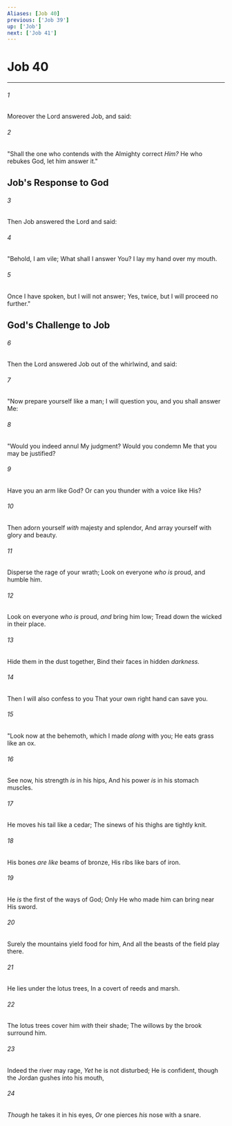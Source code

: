 ```yaml
---
Aliases: [Job 40]
previous: ['Job 39']
up: ['Job']
next: ['Job 41']
---
```

# Job 40

***


###### 1 
Moreover the Lord answered Job, and said: 

###### 2 
"Shall the one who contends with the Almighty correct _Him?_ He who rebukes God, let him answer it." 

## Job's Response to God 

###### 3 
Then Job answered the Lord and said: 

###### 4 
"Behold, I am vile; What shall I answer You? I lay my hand over my mouth. 

###### 5 
Once I have spoken, but I will not answer; Yes, twice, but I will proceed no further." 

## God's Challenge to Job 

###### 6 
Then the Lord answered Job out of the whirlwind, and said: 

###### 7 
"Now prepare yourself like a man; I will question you, and you shall answer Me: 

###### 8 
"Would you indeed annul My judgment? Would you condemn Me that you may be justified? 

###### 9 
Have you an arm like God? Or can you thunder with a voice like His? 

###### 10 
Then adorn yourself _with_ majesty and splendor, And array yourself with glory and beauty. 

###### 11 
Disperse the rage of your wrath; Look on everyone _who is_ proud, and humble him. 

###### 12 
Look on everyone _who is_ proud, _and_ bring him low; Tread down the wicked in their place. 

###### 13 
Hide them in the dust together, Bind their faces in hidden _darkness._ 

###### 14 
Then I will also confess to you That your own right hand can save you. 

###### 15 
"Look now at the behemoth, which I made _along_ with you; He eats grass like an ox. 

###### 16 
See now, his strength _is_ in his hips, And his power _is_ in his stomach muscles. 

###### 17 
He moves his tail like a cedar; The sinews of his thighs are tightly knit. 

###### 18 
His bones _are like_ beams of bronze, His ribs like bars of iron. 

###### 19 
He _is_ the first of the ways of God; Only He who made him can bring near His sword. 

###### 20 
Surely the mountains yield food for him, And all the beasts of the field play there. 

###### 21 
He lies under the lotus trees, In a covert of reeds and marsh. 

###### 22 
The lotus trees cover him _with_ their shade; The willows by the brook surround him. 

###### 23 
Indeed the river may rage, _Yet_ he is not disturbed; He is confident, though the Jordan gushes into his mouth, 

###### 24 
_Though_ he takes it in his eyes, _Or_ one pierces _his_ nose with a snare.
